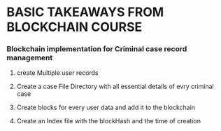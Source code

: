 # BASIC TAKEAWAYS FROM BLOCKCHAIN COURSE

### Blockchain implementation for Criminal case record management
1. create Multiple user records

2. Create a case File Directory with all essential details of evry criminal case

3. Create blocks for every user data and add it to the blockchain

4. Create an Index file with the blockHash and the time of creation